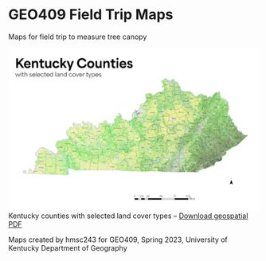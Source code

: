 # GEO409 Field Trip Maps
Maps for field trip to measure tree canopy

![Kentucky Land Cover Types](layoutpractice.jpg)   
Kentucky counties with selected land cover types – [Download geospatial PDF](layoutpractice.pdf)

Maps created by hmsc243 for GEO409, Spring 2023, University of Kentucky Department of Geography
